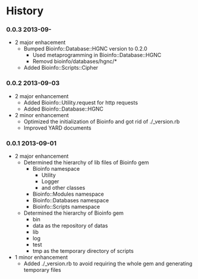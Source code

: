 History
===============

### 0.0.3 2013-09-
* 2 major enhacement
	* Bumped Bioinfo::Database::HGNC version to 0.2.0
		* Used metaprogramming in Bioinfo::Database::HGNC
		* Removd bioinfo/databases/hgnc/*
	* Added Bioinfo::Scripts::Cipher

### 0.0.2 2013-09-03
* 2 major enhancement
	* Added Bioinfo::Utility.request for http requests
	* Added Bioinfo::Database::HGNC
* 2 minor enhancement
	* Optimized the initialization of Bioinfo and got rid of ./_version.rb
	* Improved YARD documents

### 0.0.1 2013-09-01
* 2 major enhancement
	* Determined the hierarchy of lib files of Bioinfo gem
		* Bioinfo namespace
			* Utility
			* Logger
			* and other classes
		* Bioinfo::Modules namespace
		* Bioinfo::Databases namespace
		* Bioinfo::Scripts namespace
	* Determined the hierarchy of Bioinfo gem
		* bin
		* data as the repository of datas
		* lib
		* log
		* test
		* tmp as the temporary directory of scripts
* 1 minor enhancement
	* Added ./_version.rb to avoid requiring the whole gem and generating temporary files
